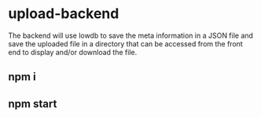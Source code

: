 # upload-backend
The backend will use lowdb to save the meta information in a JSON file and save the uploaded file in a directory that can be accessed from the front end to display and/or download the file.

## npm i
## npm start
